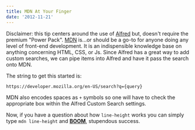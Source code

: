 ```yaml
---
title: MDN At Your Finger
date: '2012-11-21'
---
```


Disclaimer: this tip centers around the use of [Alfred][1] but, doesn't
require the premium "Power Pack". [MDN][2] is...or should be a go-to for
anyone doing any level of front-end development. It is an indispensible
knowledge base on anything concerning HTML, CSS, or Js. Since Alfred has
a great way to add custom searches, we can pipe items into Alfred and
have it pass the search onto MDN.

The string to get this started is:

`https://developer.mozilla.org/en-US/search?q={query}`

MDN also encodes spaces as `+` symbols so one will have to check the
appropriate box within the Alfred Custom Search settings.

Now, if you have a question about how `line-height` works you can simply
type `mdn line-height` and [__BOOM__][3], stupendous success.

[1]: http://www.alfredapp.com/
[2]: https://developer.mozilla.org/en-US/
[3]: https://gimmebar.com/view/502ea8eaaac4223116000014/big
